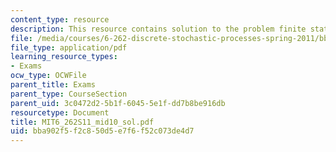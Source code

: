```yaml
---
content_type: resource
description: This resource contains solution to the problem finite state Markov chain.
file: /media/courses/6-262-discrete-stochastic-processes-spring-2011/bba902f5f2c850d5e7f6f52c073de4d7_MIT6_262S11_mid10_sol.pdf
file_type: application/pdf
learning_resource_types:
- Exams
ocw_type: OCWFile
parent_title: Exams
parent_type: CourseSection
parent_uid: 3c0472d2-5b1f-6045-5e1f-dd7b8be916db
resourcetype: Document
title: MIT6_262S11_mid10_sol.pdf
uid: bba902f5-f2c8-50d5-e7f6-f52c073de4d7
---
```

